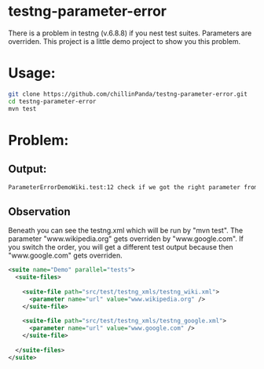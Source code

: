 testng-parameter-error
======================

There is a problem in testng (v.6.8.8) if you nest test suites. Parameters are overriden. This project is a little demo project to show you this problem.

<h1>Usage:</h1>

``` bash
git clone https://github.com/chillinPanda/testng-parameter-error.git
cd testng-parameter-error
mvn test
```

<h1>Problem:</h1>

<h2>Output:</h2>

``` bash
ParameterErrorDemoWiki.test:12 check if we got the right parameter from  expected [www.wikipedia.org] but found [www.google.com]
```

<h2>Observation</h2>
Beneath you can see the testng.xml which will be run by "mvn test". The parameter "www.wikipedia.org" gets overriden by "www.google.com". If you switch the <suite-file> order, you will get a different test output because then "www.google.com" gets overriden.

``` xml
<suite name="Demo" parallel="tests">
  <suite-files>
    
    <suite-file path="src/test/testng_xmls/testng_wiki.xml">
      <parameter name="url" value="www.wikipedia.org" />
    </suite-file>
    
    <suite-file path="src/test/testng_xmls/testng_google.xml">
      <parameter name="url" value="www.google.com" />
    </suite-file>
    
  </suite-files>
</suite>
```
